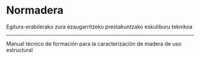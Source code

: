 # Normadera


Egitura-erabilerako zura ezaugarritzeko prestakuntzako eskuliburu teknikoa

---

Manual técnico de formación para la caracterización de madera de uso estructural
